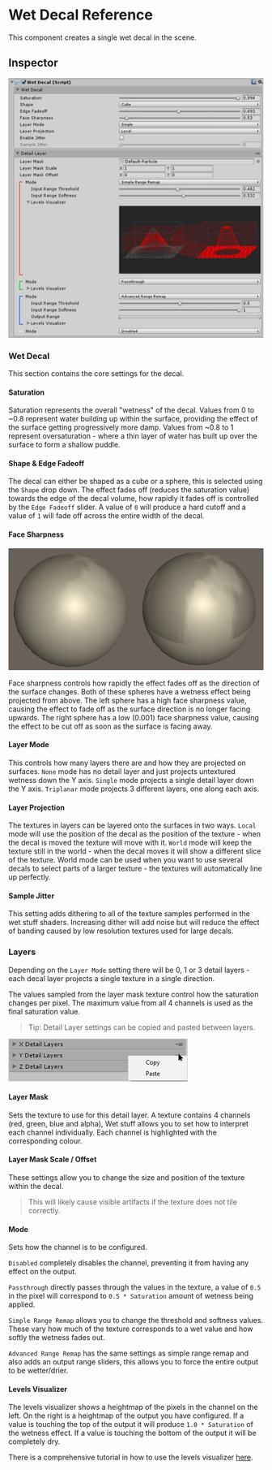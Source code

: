# Wet Decal Reference

This component creates a single wet decal in the scene.

## Inspector

![Wet Decal Inspector](../images/WetDecalInspector.png)

### Wet Decal

This section contains the core settings for the decal.

#### Saturation

Saturation represents the overall "wetness" of the decal. Values from 0 to ~0.8 represent water building up within the surface, providing the effect of the surface getting progressively more damp. Values from ~0.8 to 1 represent oversaturation - where a thin layer of water has built up over the surface to form a shallow puddle.

#### Shape & Edge Fadeoff

The decal can either be shaped as a cube or a sphere, this is selected using the `Shape` drop down. The effect fades off (reduces the saturation value) towards the edge of the decal volume, how rapidly it fades off is controlled by the `Edge Fadeoff` slider. A value of `0` will produce a hard cutoff and a value of `1` will fade off across the entire width of the decal.

#### Face Sharpness

![Wet Decal Inspector](../images/FaceSharpness.png)

Face sharpness controls how rapidly the effect fades off as the direction of the surface changes. Both of these spheres have a wetness effect being projected from above. The left sphere has a high face sharpness value, causing the effect to fade off as the surface direction is no longer facing upwards. The right sphere has a low (0.001) face sharpness value, causing the effect to be cut off as soon as the surface is facing away.

#### Layer Mode

This controls how many layers there are and how they are projected on surfaces. `None` mode has no detail layer and just projects untextured wetness down the Y axis. `Single` mode projects a single detail layer down the Y axis. `Triplanar` mode projects 3 different layers, one along each axis.

#### Layer Projection

The textures in layers can be layered onto the surfaces in two ways. `Local` mode will use the position of the decal as the position of the texture - when the decal is moved the texture will move with it. `World` mode will keep the texture still in the world - when the decal moves it will show a different slice of the texture. World mode can be used when you want to use several decals to select parts of a larger texture - the textures will automatically line up perfectly.

#### Sample Jitter

This setting adds dithering to all of the texture samples performed in the wet stuff shaders. Increasing dither will add noise but will reduce the effect of banding caused by low resolution textures used for large decals.

### Layers

Depending on the `Layer Mode` setting there will be 0, 1 or 3 detail layers - each decal layer projects a single texture in a single direction.

The values sampled from the layer mask texture control how the saturation changes per pixel. The maximum value from all 4 channels is used as the final saturation value.

> Tip: Detail Layer settings can be copied and pasted between layers.

![Copy Paste Tip](../images/CopyPaste.png)

#### Layer Mask

Sets the texture to use for this detail layer. A texture contains 4 channels (red, green, blue and alpha), Wet stuff allows you to set how to interpret each channel individually. Each channel is highlighted with the corresponding colour.

#### Layer Mask Scale / Offset

These settings allow you to change the size and position of the texture within the decal.

> This will likely cause visible artifacts if the texture does not tile correctly.

#### Mode

Sets how the channel is to be configured.

`Disabled` completely disables the channel, preventing it from having any effect on the output.

`Passthrough` directly passes through the values in the texture, a value of `0.5` in the pixel will correspond to `0.5 * Saturation` amount of wetness being applied.

`Simple Range Remap` allows you to change the threshold and softness values. These vary how much of the texture corresponds to a wet value and how softly the wetness fades out.

`Advanced Range Remap` has the same settings as simple range remap and also adds an output range sliders, this allows you to force the entire output to be wetter/drier.

#### Levels Visualizer

The levels visualizer shows a heightmap of the pixels in the channel on the left. On the right is a heightmap of the output you have configured. If a value is touching the top of the output it will produce `1.0 * Saturation` of the wetness effect. If a value is touching the bottom of the output it will be completely dry.

There is a comprehensive tutorial in how to use the levels visualizer [here](/Reference/LevelsVisualizer/).